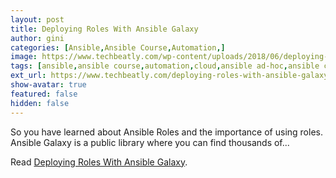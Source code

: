 ```yaml
---
layout: post
title: Deploying Roles With Ansible Galaxy
author: gini
categories: [Ansible,Ansible Course,Automation,]
image: https://www.techbeatly.com/wp-content/uploads/2018/06/deploying-roles-with-ansible-galaxy-1024x576.png
tags: [ansible,ansible course,automation,cloud,ansible ad-hoc,ansible command,ansible doc,ansible inventory,ansible training,ansible-galaxy,]
ext_url: https://www.techbeatly.com/deploying-roles-with-ansible-galaxy/
show-avatar: true
featured: false
hidden: false
---
```


So you have learned about Ansible Roles and the importance of using roles. Ansible Galaxy is a public library where you can find thousands of&#46;&#46;&#46;

Read [Deploying Roles With Ansible Galaxy](https://www.techbeatly.com/deploying-roles-with-ansible-galaxy/).